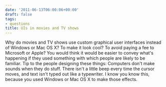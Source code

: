 ```yaml
---
date: '2011-06-13T06:00:06+00:00'
draft: false
tags:
- questions
title: UIs in movies and TV shows
---
```


Why do movies and TV shows use custom graphical user interfaces instead of Windows or Mac OS X? To make it look cool? To avoid paying a fee to Microsoft or Apple? You would think it would be easier to convey what's happening if they used something with which people are likely to be familiar. Tip to the people designing these things: Computers don't make sounds when they do stuff. There isn't a little beep every time the cursor moves, and text isn't typed out like a typewriter. I know you know this, because you used Windows or Mac OS X to make those effects.
